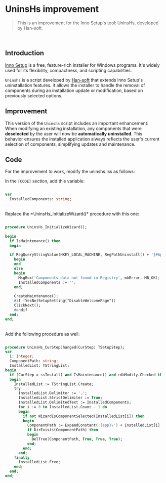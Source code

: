 # UninsHs improvement

> This is an improvement for the Inno Setup's tool: UninsHs, developed by Han-soft.
<br/>

## Introduction

[Inno Setup](https://jrsoftware.org/isinfo.php) is a free, feature-rich installer for Windows programs. It's widely used for its flexibility, compactness, and scripting capabilities.

`Uninshs` is a script developed by [Han-soft](https://www.han-soft.com) that extends Inno Setup's uninstallation features. It allows the installer to handle the removal of components during an installation update or modification, based on previously selected options.

## Improvement

This version of the `Uninshs` script includes an important enhancement:  
When modifying an existing installation, any components that were **deselected** by the user will now be **automatically uninstalled**. This behavior ensures the installed application always reflects the user's current selection of components, simplifying updates and maintenance.

## Code

For the improvement to work, modify the uninshs.iss as follows:

In the `[CODE]` section, add this variable:

```pascal

var
  InstalledComponents: string;

```

<br/>
Replace the *UninsHs_InitializeWizard()* procedure with this one:

```pascal

procedure UninsHs_InitializeWizard();
  
begin
  if IsMaintenance() then
  begin
  
  if RegQueryStringValue(HKEY_LOCAL_MACHINE, RegPathUninstall() + '{#AppId}_is1', 'Inno Setup: Selected Components', InstalledComponents) then
    begin
    end
    else
    begin
      MsgBox('Components data not found in Registry', mbError, MB_OK);
      InstalledComponents := '';
    end;
  
    CreateMaintenance();
    #if !YesNo(SetupSetting("DisableWelcomePage"))
    ClickNext();
    #endif
  end;
end;

```
<br/>
Add the following procedure as well:

```pascal

procedure UninsHs_CurStepChanged(CurStep: TSetupStep);
var
  i: Integer;
  ComponentPath: string;
  InstalledList: TStringList;
begin  
  if (CurStep = ssInstall) and IsMaintenance() and rdbModify.Checked then
  begin
    InstalledList := TStringList.Create;
    try
      InstalledList.Delimiter := ',';  
      InstalledList.StrictDelimiter := True;
      InstalledList.DelimitedText := InstalledComponents;
      for i := 0 to InstalledList.Count - 1 do
      begin
        if not WizardIsComponentSelected(InstalledList[i]) then
        begin
          ComponentPath := ExpandConstant('{app}\') + InstalledList[i];
          if DirExists(ComponentPath) then
          begin
            DelTree(ComponentPath, True, True, True);
          end;
        end;
      end;
    finally
      InstalledList.Free;
    end;
  end;
end;

```

<br/>
